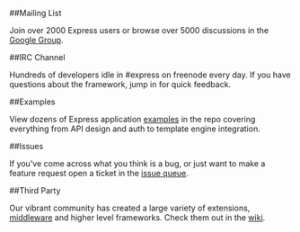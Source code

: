 ##Mailing List

Join over 2000 Express users or browse over 5000
discussions in the [Google Group](https://groups.google.com/group/express-js).

##IRC Channel

Hundreds of developers idle in #express on freenode every day.
If you have questions about the framework, jump in for quick
feedback.

##Examples

View dozens of Express application [examples](https://github.com/strongloop/express/tree/master/examples)
in the repo covering everything from API design and auth
to template engine integration.

##Issues

If you've come across what you think is a bug, or just want to make
a feature request open a ticket in the [issue queue](https://github.com/strongloop/express/issues).

##Third Party

Our vibrant community has created a large variety of extensions,
[middleware](https://github.com/senchalabs/connect/wiki)
and higher level frameworks. Check them out in the
[wiki](https://github.com/strongloop/express/wiki).
